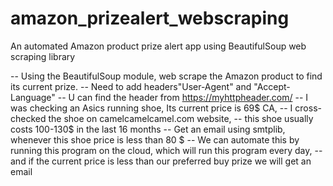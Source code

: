 # amazon_prizealert_webscraping
An automated Amazon product prize alert app using BeautifulSoup web scraping library

-- Using the BeautifulSoup module, web scrape the Amazon product to find its current prize.
-- Need to add headers"User-Agent" and "Accept-Language"
-- U can find the header from https://myhttpheader.com/
-- I was checking an Asics running shoe, Its current price is 69$ CA, 
-- I cross-checked the shoe on camelcamelcamel.com website, 
--  this shoe usually costs 100-130$ in the last 16 months
-- Get an email using smtplib, whenever this shoe price is less than 80 $
-- We can automate this by running this program on the cloud, which will run this program every day,
-- and if the current price is less than our preferred buy prize we will get an email
